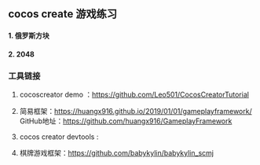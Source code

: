 ## cocos create 游戏练习
#### 1. 俄罗斯方块
#### 2. 2048



### 工具链接
1. cocoscreator demo ：https://github.com/Leo501/CocosCreatorTutorial

2. 简易框架：https://huangx916.github.io/2019/01/01/gameplayframework/
   GitHub地址：https://github.com/huangx916/GameplayFramework

3. cocos creator devtools : 

   [devtoos]: https://github.com/potato47/ccc-devtools	"ssssss"

4. 棋牌游戏框架：https://github.com/babykylin/babykylin_scmj

